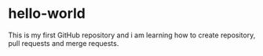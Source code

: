 # hello-world

This is my first GitHub repository and i am learning how to create repository, pull requests and merge requests.

